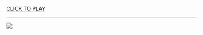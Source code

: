 
<a href="https://premium76.site?title=unblocked_games_jelly_truck&ref=13M">CLICK TO PLAY</a></h3>
<hr>

<a href="https://premium76.site?title=unblocked_games_jelly_truck&ref=13M"><img src="https://clearcache.store/games.png"></a>


